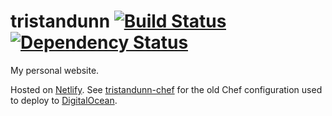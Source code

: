 # tristandunn [![Build Status](https://travis-ci.org/tristandunn/tristandunn.svg?branch=master)](https://travis-ci.org/tristandunn/tristandunn) [![Dependency Status](https://gemnasium.com/tristandunn/tristandunn.svg)](https://gemnasium.com/tristandunn/tristandunn)

My personal website.

Hosted on [Netlify](https://www.netlify.com). See [tristandunn-chef](https://github.com/tristandunn/tristandunn-chef) for the old Chef configuration used to deploy to [DigitalOcean](https://www.digitalocean.com/?refcode=a7c8d9fbaf7f).
